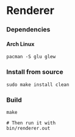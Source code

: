 # Renderer

### Dependencies
#### Arch Linux
```
pacman -S glu glew
```

### Install from source
```
sudo make install clean
```

### Build
```
make

# Then run it with
bin/renderer.out
```
